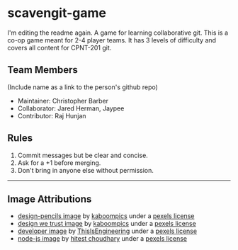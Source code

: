 # scavengit-game
I'm editing the readme again.
A game for learning collaborative git. This is a co-op game meant for 2-4 player teams. It has 3 levels of difficulty and covers all content for CPNT-201 git.

## Team Members

(Include name as a link to the person's github repo)

- Maintainer: Christopher Barber
- Collaborator: Jared Herman, Jaypee
- Contributor: Raj Hunjan

## Rules

1. Commit messages but be clear and concise.
2. Ask for a +1 before merging.
3. Don't bring in anyone else without permission.

---

## Image Attributions

- [design-pencils image](https://images.pexels.com/photos/6444/pencil-typography-black-design.jpg?auto=compress&cs=tinysrgb&dpr=2&h=750&w=1260) by [kaboompics](https://kaboompics.com) under a [pexels license](https://www.pexels.com/creative-commons-images/)
- [design we trust image](https://images.pexels.com/photos/6253/city-street-typography-design.jpg?auto=compress&cs=tinysrgb&dpr=2&h=750&w=1260) by [kaboompics](https://kaboompics.com) under a [pexels license](https://www.pexels.com/creative-commons-images/)
- [developer image](https://images.pexels.com/photos/3861972/pexels-photo-3861972.jpeg?auto=compress&cs=tinysrgb&dpr=2&h=750&w=1260) by [ThisIsEngineering](https://www.pexels.com/@thisisengineering) under a [pexels license](https://www.pexels.com/creative-commons-images/)
- [node-js image](https://images.pexels.com/photos/1261427/pexels-photo-1261427.jpeg?auto=compress&cs=tinysrgb&dpr=2&h=750&w=1260) by [hitest choudhary](https://www.pexels.com/@hiteshchoudhary) under a [pexels license](https://www.pexels.com/creative-commons-images/)
